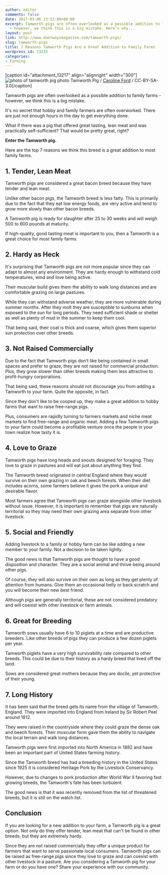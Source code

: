 ```yaml
---
author: editor
comments: false
date: 2017-03-06 23:52:09+00:00
excerpt: Tamworth pigs are often overlooked as a possible addition to family farms
  - however, we think this is a big mistake. Here's why...
layout: post
link: http://www.doorwaysmagazine.com/tamworth-pigs/
slug: tamworth-pigs
title: 7 Reasons Tamworth Pigs Are a Great Addition to Family Farms
wordpress_id: 13215
categories:
- Farming
---
```


[caption id="attachment_13217" align="alignright" width="300"]![photo of tamworth pig photo](https://www.doorwaysmagazine.com/wp-content/uploads/tamworth_pig_photo-300x225.jpg) Tamworth Pig / [Caroline Ford](https://commons.wikimedia.org/wiki/File%3AMudchute_farm_pig_side.jpg) / CC-BY-SA-3.0[/caption]

Tamworth pigs are often overlooked as a possible addition to family farms - however, we think this is a big mistake.





It's no secret that hobby and family farmers are often overworked. There are just not enough hours in the day to get everything done.





What if there was a pig that offered great tasting, lean meat and was practically self-sufficient? That would be pretty great, right?





**Enter the Tamworth pig.**





Here are the top 7 reasons we think this breed is a great addition to most family farms.





## 1. Tender, Lean Meat



Tamworth pigs are considered a great bacon breed because they have tender and lean meat. 

Unlike other bacon pigs, the Tamworth breed is less fatty. This is primarily due to the fact that they eat low energy foods, are very active and tend to grow more slowly than other bacon breeds.

A Tamworth pig is ready for slaughter after 25 to 30 weeks and will weigh 500 to 600 pounds at maturity.

If high-quality, good tasting meat is important to you, then a Tamworth is a great choice for most family farms. 



## 2. Hardy as Heck



It's surprising that Tamworth pigs are not more popular since they can adapt to almost any environment. They are hardy enough to withstand cold temperatures, wind and love being active.

Their muscular build gives them the ability to walk long distances and are comfortable grazing on large pastures.

While they can withstand adverse weather, they are more vulnerable during summer months. After they molt they are susceptible to sunburns when exposed to the sun for long periods. They need sufficient shade or shelter as well as plenty of mud in the summer to keep them cool.

That being said, their coat is thick and coarse, which gives them superior sun protection over other breeds.



## 3. Not Raised Commercially



Due to the fact that Tamworth pigs don't like being contained in small spaces and prefer to graze, they are not raised for commercial production. Plus, they grow slower than other breeds making them less attractive to profit-hungry corporations.

That being said, these reasons should not discourage you from adding a Tamworth to your farm. Quite the opposite, in fact. 

Since they don't like to be cooped up, they make a great addition to hobby farms that want to raise free-range pigs.

Plus, consumers are rapidly turning to farmers markets and niche meat markets to find free-range and organic meat. Adding a few Tamworth pigs to your farm could become a profitable venture once the people in your town realize how tasty it is.



## 4. Love to Graze



Tamworth pigs have long heads and snouts designed for foraging. They love to graze in pastures and will eat just about anything they find. 

The Tamworth breed originated in central England where they would survive on their own grazing in oak and beech forests. When their diet includes acorns, some farmers believe it gives the pork a unique and desirable flavor.

Most farmers agree that Tamworth pigs can graze alongside other livestock without issue. However, it is important to remember that pigs are naturally territorial so they may need their own grazing area separate from other livestock.



## 5. Social and Friendly



Adding livestock to a family or hobby farm can be like adding a new member to your family. Not a decision to be taken lightly.

The good news is that Tamworth pigs are thought to have a good disposition and character. They are a social animal and thrive being around other pigs. 

Of course, they will also survive on their own as long as they get plenty of attention from humans. Give them an occasional belly or back scratch and you will become their new best friend.

Although pigs are generally territorial, these are not considered predatory and will coexist with other livestock or farm animals.



## 6. Great for Breeding



Tamworth sows usually have 6 to 10 piglets at a time and are productive breeders. Like other breeds of pigs they can produce a few dozen piglets per year.

Tamworth piglets have a very high survivability rate compared to other breeds. This could be due to their history as a hardy breed that lived off the land.

Sows are considered great mothers because they are docile, yet protective of their young.



## 7. Long History



It has been said that the breed gets its name from the village of Tamworth, England. They were imported into England from Ireland by Sir Robert Peel around 1812.

They were raised in the countryside where they could graze the dense oak and beech forests. Their muscular form gave them the ability to navigate the local terrain and walk long distances.

Tamworth pigs were first imported into North America in 1882 and have been an important part of United States farming history.

Since the Tamworth breed has had a breeding history in the United States since 1925 it is considered Heritage Pork by the Livestock Conservancy. 

However, due to changes to pork production after World War II favoring fast growing breeds, the Tamworth's fate has been turbulent.

The good news is that it was recently removed from the list of threatened breeds, but it is still on the watch list.



## Conclusion



If you are looking for a new addition to your farm, a Tamworth pig is a great option. Not only do they offer tender, lean meat that can't be found in other breeds, but they are extremely hardy.

Since they are not raised commercially they offer a unique product for farmers that want to serve passionate local consumers. Tamworth pigs can be raised as free-range pigs since they love to graze and can coexist with other livestock in a pasture.
Are you considering a Tamworth pig for your farm or do you have one? Share your experience with our community.
